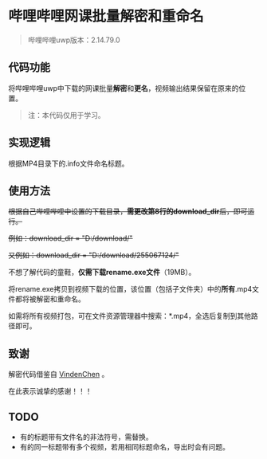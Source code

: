 # 哔哩哔哩网课批量解密和重命名
> 哔哩哔哩uwp版本：2.14.79.0
## 代码功能
将哔哩哔哩uwp中下载的网课批量**解密**和**更名**，视频输出结果保留在原来的位置。

> 注：本代码仅用于学习。

## 实现逻辑
根据MP4目录下的.info文件命名标题。

## 使用方法
~~根据自己哔哩哔哩中设置的下载目录，**需更改第8行的download_dir**后，即可运行。~~

~~例如：download_dir = "D:/download/"~~

~~又例如：download_dir = "D:/download/255067124/"~~

不想了解代码的童鞋，**仅需下载rename.exe文件**（19MB）。

将rename.exe拷贝到视频下载的位置，该位置（包括子文件夹）中的**所有**.mp4文件都将被解密和重命名。

如需将所有视频打包，可在文件资源管理器中搜索：*.mp4，全选后复制到其他路径即可。

## 致谢
解密代码借鉴自 [VindenChen](https://github.com/VindenChen/BilibiliDecode) 。

在此表示诚挚的感谢！！！

## TODO
- 有的标题带有文件名的非法符号，需替换。
- 有的同一标题带有多个视频，若用相同标题命名，导出时会有问题。
